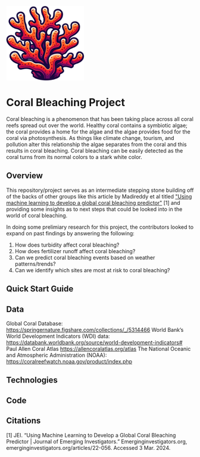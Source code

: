 <p text-align="center">
    <picture>
      <img alt="A sylized piece of coral" src="https://raw.githubusercontent.com/jamesbconner/MADS699/main/docs/images/ProjectCoralBleaching.png" height="200">
    </picture>
</p>

# Coral Bleaching Project

Coral bleaching is a phenomenon that has been taking place across all coral reefs spread out over the world. Healthy coral contains a symbiotic algae; the coral provides a home for the algae and the algae provides food for the coral via photosynthesis. As things like climate change, tourism, and pollution alter this relationship the algae separates from the coral and this results in coral bleaching. Coral bleaching can be easily detected as the coral turns from its normal colors to a stark white color.

## Overview

This repository/project serves as an intermediate stepping stone building off of the backs of other groups like this article by Madireddy et al titled ["Using machine learning to develop a global coral bleaching predictor"](https://emerginginvestigators.org/articles/22-056) [1] and providing some insights as to next steps that could be looked into in the world of coral bleaching.

In doing some prelimiary research for this project, the contributors looked to expand on past findings by answering the following:
1. How does turbidity affect coral bleaching?
2. How does fertilizer runoff affect coral bleaching?
3. Can we predict coral bleaching events based on weather patterns/trends?
4. Can we identify which sites are most at risk to coral bleaching?

## Quick Start Guide

## Data
Global Coral Database: https://springernature.figshare.com/collections/_/5314466
World Bank’s World Development Indicators (WDI) data: https://databank.worldbank.org/source/world-development-indicators# 
Paul Allen Coral Atlas https://allencoralatlas.org/atlas
The National Oceanic and Atmospheric Administration (NOAA): https://coralreefwatch.noaa.gov/product/index.php

## Technologies

## Code

## Citations

[1] JEI. “Using Machine Learning to Develop a Global Coral Bleaching Predictor | Journal of Emerging Investigators.” Emerginginvestigators.org, emerginginvestigators.org/articles/22-056. Accessed 3 Mar. 2024.
